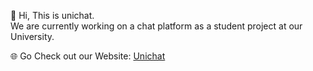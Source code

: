 👋 Hi, This is unichat.  
We are currently working on a chat platform as a student project at our University.

🌐 Go Check out our Website: [Unichat](https://universitychat.github.io)
